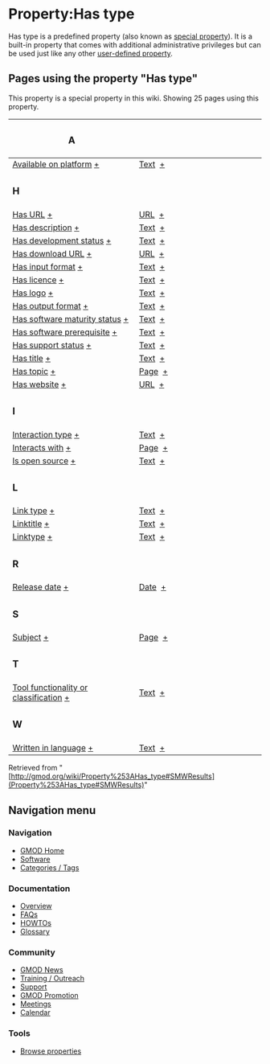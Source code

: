 



<span id="top"></span>




# <span dir="auto">Property:Has type</span>











Has type is a predefined property (also known as <a
href="https://www.semantic-mediawiki.org/wiki/Help:Special_properties"
class="external text" rel="nofollow">special property</a>). It is a
built-in property that comes with additional administrative privileges
but can be used just like any other
<a href="https://www.semantic-mediawiki.org/wiki/Property"
class="external text" rel="nofollow">user-defined property</a>.



  
<span id="SMWResults"></span>



## Pages using the property "Has type"

This property is a special property in this wiki. Showing 25 pages using
this property.

<table style="width: 100%; ">
<colgroup>
<col style="width: 50%" />
<col style="width: 50%" />
</colgroup>
<thead>
<tr class="header">
<th class="smwpropname"><h3 id="a">A</h3></th>
<th></th>
</tr>
</thead>
<tbody>
<tr class="odd">
<td class="smwpropname"><a href="Property%253AAvailable_on_platform"
title="Property:Available on platform">Available on platform</a> <span
class="smwbrowse"><a
href="Special%253ABrowse/Property%253AAvailable-20on-20platform"
title="Special%253ABrowse/Property%253AAvailable-20on-20platform">+</a></span></td>
<td class="smwprops"><a href="Special%253ATypes/Text"
title="Special%253ATypes/Text">Text</a>  <span class="smwsearch"><a
href="Special%253ASearchByProperty/Has-20type/Text"
title="Special%253ASearchByProperty/Has-20type/Text">+</a></span></td>
</tr>
<tr class="even">
<td class="smwpropname"><h3 id="h">H</h3></td>
<td></td>
</tr>
<tr class="odd">
<td class="smwpropname"><a href="Property%253AHas_URL"
title="Property:Has URL">Has URL</a> <span class="smwbrowse"><a
href="Special%253ABrowse/Property%253AHas-20URL"
title="Special%253ABrowse/Property%253AHas-20URL">+</a></span></td>
<td class="smwprops"><a href="Special%253ATypes/URL"
title="Special%253ATypes/URL">URL</a>  <span class="smwsearch"><a
href="Special%253ASearchByProperty/Has-20type/URL"
title="Special%253ASearchByProperty/Has-20type/URL">+</a></span></td>
</tr>
<tr class="even">
<td class="smwpropname"><a href="Property%253AHas_description"
title="Property:Has description">Has description</a> <span
class="smwbrowse"><a href="Special%253ABrowse/Property%253AHas-20description"
title="Special%253ABrowse/Property%253AHas-20description">+</a></span></td>
<td class="smwprops"><a href="Special%253ATypes/Text"
title="Special%253ATypes/Text">Text</a>  <span class="smwsearch"><a
href="Special%253ASearchByProperty/Has-20type/Text"
title="Special%253ASearchByProperty/Has-20type/Text">+</a></span></td>
</tr>
<tr class="odd">
<td class="smwpropname"><a href="Property%253AHas_development_status"
title="Property:Has development status">Has development status</a> <span
class="smwbrowse"><a
href="Special%253ABrowse/Property%253AHas-20development-20status"
title="Special%253ABrowse/Property%253AHas-20development-20status">+</a></span></td>
<td class="smwprops"><a href="Special%253ATypes/Text"
title="Special%253ATypes/Text">Text</a>  <span class="smwsearch"><a
href="Special%253ASearchByProperty/Has-20type/Text"
title="Special%253ASearchByProperty/Has-20type/Text">+</a></span></td>
</tr>
<tr class="even">
<td class="smwpropname"><a href="Property%253AHas_download_URL"
title="Property:Has download URL">Has download URL</a> <span
class="smwbrowse"><a href="Special%253ABrowse/Property%253AHas-20download-20URL"
title="Special%253ABrowse/Property%253AHas-20download-20URL">+</a></span></td>
<td class="smwprops"><a href="Special%253ATypes/URL"
title="Special%253ATypes/URL">URL</a>  <span class="smwsearch"><a
href="Special%253ASearchByProperty/Has-20type/URL"
title="Special%253ASearchByProperty/Has-20type/URL">+</a></span></td>
</tr>
<tr class="odd">
<td class="smwpropname"><a href="Property%253AHas_input_format"
title="Property:Has input format">Has input format</a> <span
class="smwbrowse"><a href="Special%253ABrowse/Property%253AHas-20input-20format"
title="Special%253ABrowse/Property%253AHas-20input-20format">+</a></span></td>
<td class="smwprops"><a href="Special%253ATypes/Text"
title="Special%253ATypes/Text">Text</a>  <span class="smwsearch"><a
href="Special%253ASearchByProperty/Has-20type/Text"
title="Special%253ASearchByProperty/Has-20type/Text">+</a></span></td>
</tr>
<tr class="even">
<td class="smwpropname"><a href="Property%253AHas_licence"
title="Property:Has licence">Has licence</a> <span class="smwbrowse"><a
href="Special%253ABrowse/Property%253AHas-20licence"
title="Special%253ABrowse/Property%253AHas-20licence">+</a></span></td>
<td class="smwprops"><a href="Special%253ATypes/Text"
title="Special%253ATypes/Text">Text</a>  <span class="smwsearch"><a
href="Special%253ASearchByProperty/Has-20type/Text"
title="Special%253ASearchByProperty/Has-20type/Text">+</a></span></td>
</tr>
<tr class="odd">
<td class="smwpropname"><a href="Property%253AHas_logo"
title="Property:Has logo">Has logo</a> <span class="smwbrowse"><a
href="Special%253ABrowse/Property%253AHas-20logo"
title="Special%253ABrowse/Property%253AHas-20logo">+</a></span></td>
<td class="smwprops"><a href="Special%253ATypes/Text"
title="Special%253ATypes/Text">Text</a>  <span class="smwsearch"><a
href="Special%253ASearchByProperty/Has-20type/Text"
title="Special%253ASearchByProperty/Has-20type/Text">+</a></span></td>
</tr>
<tr class="even">
<td class="smwpropname"><a href="Property%253AHas_output_format"
title="Property:Has output format">Has output format</a> <span
class="smwbrowse"><a
href="Special%253ABrowse/Property%253AHas-20output-20format"
title="Special%253ABrowse/Property%253AHas-20output-20format">+</a></span></td>
<td class="smwprops"><a href="Special%253ATypes/Text"
title="Special%253ATypes/Text">Text</a>  <span class="smwsearch"><a
href="Special%253ASearchByProperty/Has-20type/Text"
title="Special%253ASearchByProperty/Has-20type/Text">+</a></span></td>
</tr>
<tr class="odd">
<td class="smwpropname"><a href="Property%253AHas_software_maturity_status"
title="Property:Has software maturity status">Has software maturity
status</a> <span class="smwbrowse"><a
href="Special%253ABrowse/Property%253AHas-20software-20maturity-20status"
title="Special%253ABrowse/Property%253AHas-20software-20maturity-20status">+</a></span></td>
<td class="smwprops"><a href="Special%253ATypes/Text"
title="Special%253ATypes/Text">Text</a>  <span class="smwsearch"><a
href="Special%253ASearchByProperty/Has-20type/Text"
title="Special%253ASearchByProperty/Has-20type/Text">+</a></span></td>
</tr>
<tr class="even">
<td class="smwpropname"><a href="Property%253AHas_software_prerequisite"
title="Property:Has software prerequisite">Has software
prerequisite</a> <span class="smwbrowse"><a
href="Special%253ABrowse/Property%253AHas-20software-20prerequisite"
title="Special%253ABrowse/Property%253AHas-20software-20prerequisite">+</a></span></td>
<td class="smwprops"><a href="Special%253ATypes/Text"
title="Special%253ATypes/Text">Text</a>  <span class="smwsearch"><a
href="Special%253ASearchByProperty/Has-20type/Text"
title="Special%253ASearchByProperty/Has-20type/Text">+</a></span></td>
</tr>
<tr class="odd">
<td class="smwpropname"><a href="Property%253AHas_support_status"
title="Property:Has support status">Has support status</a> <span
class="smwbrowse"><a
href="Special%253ABrowse/Property%253AHas-20support-20status"
title="Special%253ABrowse/Property%253AHas-20support-20status">+</a></span></td>
<td class="smwprops"><a href="Special%253ATypes/Text"
title="Special%253ATypes/Text">Text</a>  <span class="smwsearch"><a
href="Special%253ASearchByProperty/Has-20type/Text"
title="Special%253ASearchByProperty/Has-20type/Text">+</a></span></td>
</tr>
<tr class="even">
<td class="smwpropname"><a href="Property%253AHas_title"
title="Property:Has title">Has title</a> <span class="smwbrowse"><a
href="Special%253ABrowse/Property%253AHas-20title"
title="Special%253ABrowse/Property%253AHas-20title">+</a></span></td>
<td class="smwprops"><a href="Special%253ATypes/Text"
title="Special%253ATypes/Text">Text</a>  <span class="smwsearch"><a
href="Special%253ASearchByProperty/Has-20type/Text"
title="Special%253ASearchByProperty/Has-20type/Text">+</a></span></td>
</tr>
<tr class="odd">
<td class="smwpropname"><a href="Property%253AHas_topic"
title="Property:Has topic">Has topic</a> <span class="smwbrowse"><a
href="Special%253ABrowse/Property%253AHas-20topic"
title="Special%253ABrowse/Property%253AHas-20topic">+</a></span></td>
<td class="smwprops"><a href="Special%253ATypes/Page"
title="Special%253ATypes/Page">Page</a>  <span class="smwsearch"><a
href="Special%253ASearchByProperty/Has-20type/Page"
title="Special%253ASearchByProperty/Has-20type/Page">+</a></span></td>
</tr>
<tr class="even">
<td class="smwpropname"><a href="Property%253AHas_website"
title="Property:Has website">Has website</a> <span class="smwbrowse"><a
href="Special%253ABrowse/Property%253AHas-20website"
title="Special%253ABrowse/Property%253AHas-20website">+</a></span></td>
<td class="smwprops"><a href="Special%253ATypes/URL"
title="Special%253ATypes/URL">URL</a>  <span class="smwsearch"><a
href="Special%253ASearchByProperty/Has-20type/URL"
title="Special%253ASearchByProperty/Has-20type/URL">+</a></span></td>
</tr>
<tr class="odd">
<td class="smwpropname"><h3 id="i">I</h3></td>
<td></td>
</tr>
<tr class="even">
<td class="smwpropname"><a href="Property%253AInteraction_type"
title="Property:Interaction type">Interaction type</a> <span
class="smwbrowse"><a href="Special%253ABrowse/Property%253AInteraction-20type"
title="Special%253ABrowse/Property%253AInteraction-20type">+</a></span></td>
<td class="smwprops"><a href="Special%253ATypes/Text"
title="Special%253ATypes/Text">Text</a>  <span class="smwsearch"><a
href="Special%253ASearchByProperty/Has-20type/Text"
title="Special%253ASearchByProperty/Has-20type/Text">+</a></span></td>
</tr>
<tr class="odd">
<td class="smwpropname"><a href="Property%253AInteracts_with"
title="Property:Interacts with">Interacts with</a> <span
class="smwbrowse"><a href="Special%253ABrowse/Property%253AInteracts-20with"
title="Special%253ABrowse/Property%253AInteracts-20with">+</a></span></td>
<td class="smwprops"><a href="Special%253ATypes/Page"
title="Special%253ATypes/Page">Page</a>  <span class="smwsearch"><a
href="Special%253ASearchByProperty/Has-20type/Page"
title="Special%253ASearchByProperty/Has-20type/Page">+</a></span></td>
</tr>
<tr class="even">
<td class="smwpropname"><a href="Property%253AIs_open_source"
title="Property:Is open source">Is open source</a> <span
class="smwbrowse"><a href="Special%253ABrowse/Property%253AIs-20open-20source"
title="Special%253ABrowse/Property%253AIs-20open-20source">+</a></span></td>
<td class="smwprops"><a href="Special%253ATypes/Text"
title="Special%253ATypes/Text">Text</a>  <span class="smwsearch"><a
href="Special%253ASearchByProperty/Has-20type/Text"
title="Special%253ASearchByProperty/Has-20type/Text">+</a></span></td>
</tr>
<tr class="odd">
<td class="smwpropname"><h3 id="l">L</h3></td>
<td></td>
</tr>
<tr class="even">
<td class="smwpropname"><a href="Property%253ALink_type"
title="Property:Link type">Link type</a> <span class="smwbrowse"><a
href="Special%253ABrowse/Property%253ALink-20type"
title="Special%253ABrowse/Property%253ALink-20type">+</a></span></td>
<td class="smwprops"><a href="Special%253ATypes/Text"
title="Special%253ATypes/Text">Text</a>  <span class="smwsearch"><a
href="Special%253ASearchByProperty/Has-20type/Text"
title="Special%253ASearchByProperty/Has-20type/Text">+</a></span></td>
</tr>
<tr class="odd">
<td class="smwpropname"><a href="Property%253ALinktitle"
title="Property%253ALinktitle">Linktitle</a> <span class="smwbrowse"><a
href="Special%253ABrowse/Property%253ALinktitle"
title="Special%253ABrowse/Property%253ALinktitle">+</a></span></td>
<td class="smwprops"><a href="Special%253ATypes/Text"
title="Special%253ATypes/Text">Text</a>  <span class="smwsearch"><a
href="Special%253ASearchByProperty/Has-20type/Text"
title="Special%253ASearchByProperty/Has-20type/Text">+</a></span></td>
</tr>
<tr class="even">
<td class="smwpropname"><a href="Property%253ALinktype"
title="Property%253ALinktype">Linktype</a> <span class="smwbrowse"><a
href="Special%253ABrowse/Property%253ALinktype"
title="Special%253ABrowse/Property%253ALinktype">+</a></span></td>
<td class="smwprops"><a href="Special%253ATypes/Text"
title="Special%253ATypes/Text">Text</a>  <span class="smwsearch"><a
href="Special%253ASearchByProperty/Has-20type/Text"
title="Special%253ASearchByProperty/Has-20type/Text">+</a></span></td>
</tr>
<tr class="odd">
<td class="smwpropname"><h3 id="r">R</h3></td>
<td></td>
</tr>
<tr class="even">
<td class="smwpropname"><a href="Property%253ARelease_date"
title="Property:Release date">Release date</a> <span
class="smwbrowse"><a href="Special%253ABrowse/Property%253ARelease-20date"
title="Special%253ABrowse/Property%253ARelease-20date">+</a></span></td>
<td class="smwprops"><a href="Special%253ATypes/Date"
title="Special%253ATypes/Date">Date</a>  <span class="smwsearch"><a
href="Special%253ASearchByProperty/Has-20type/Date"
title="Special%253ASearchByProperty/Has-20type/Date">+</a></span></td>
</tr>
<tr class="odd">
<td class="smwpropname"><h3 id="s">S</h3></td>
<td></td>
</tr>
<tr class="even">
<td class="smwpropname"><a href="Property%253ASubject"
title="Property%253ASubject">Subject</a> <span class="smwbrowse"><a
href="Special%253ABrowse/Property%253ASubject"
title="Special%253ABrowse/Property%253ASubject">+</a></span></td>
<td class="smwprops"><a href="Special%253ATypes/Page"
title="Special%253ATypes/Page">Page</a>  <span class="smwsearch"><a
href="Special%253ASearchByProperty/Has-20type/Page"
title="Special%253ASearchByProperty/Has-20type/Page">+</a></span></td>
</tr>
<tr class="odd">
<td class="smwpropname"><h3 id="t">T</h3></td>
<td></td>
</tr>
<tr class="even">
<td class="smwpropname"><a
href="Property%253ATool_functionality_or_classification"
title="Property:Tool functionality or classification">Tool functionality
or classification</a> <span class="smwbrowse"><a
href="Special%253ABrowse/Property%253ATool-20functionality-20or-20classification"
title="Special%253ABrowse/Property%253ATool-20functionality-20or-20classification">+</a></span></td>
<td class="smwprops"><a href="Special%253ATypes/Text"
title="Special%253ATypes/Text">Text</a>  <span class="smwsearch"><a
href="Special%253ASearchByProperty/Has-20type/Text"
title="Special%253ASearchByProperty/Has-20type/Text">+</a></span></td>
</tr>
<tr class="odd">
<td class="smwpropname"><h3 id="w">W</h3></td>
<td></td>
</tr>
<tr class="even">
<td class="smwpropname"><a href="Property%253AWritten_in_language"
title="Property:Written in language">Written in language</a> <span
class="smwbrowse"><a
href="Special%253ABrowse/Property%253AWritten-20in-20language"
title="Special%253ABrowse/Property%253AWritten-20in-20language">+</a></span></td>
<td class="smwprops"><a href="Special%253ATypes/Text"
title="Special%253ATypes/Text">Text</a>  <span class="smwsearch"><a
href="Special%253ASearchByProperty/Has-20type/Text"
title="Special%253ASearchByProperty/Has-20type/Text">+</a></span></td>
</tr>
</tbody>
</table>




Retrieved from
"[http://gmod.org/wiki/Property%253AHas_type#SMWResults](Property%253AHas_type#SMWResults)"





## Navigation menu









### Navigation



- <span id="n-GMOD-Home">[GMOD Home](Main_Page)</span>
- <span id="n-Software">[Software](GMOD_Components)</span>
- <span id="n-Categories-.2F-Tags">[Categories /
  Tags](Categories)</span>




### Documentation



- <span id="n-Overview">[Overview](Overview)</span>
- <span id="n-FAQs">[FAQs](Category%253AFAQ)</span>
- <span id="n-HOWTOs">[HOWTOs](Category%253AHOWTO)</span>
- <span id="n-Glossary">[Glossary](Glossary)</span>




### Community



- <span id="n-GMOD-News">[GMOD News](GMOD_News)</span>
- <span id="n-Training-.2F-Outreach">[Training /
  Outreach](Training_and_Outreach)</span>
- <span id="n-Support">[Support](Support)</span>
- <span id="n-GMOD-Promotion">[GMOD Promotion](GMOD_Promotion)</span>
- <span id="n-Meetings">[Meetings](Meetings)</span>
- <span id="n-Calendar">[Calendar](Calendar)</span>




### Tools

- <span id="t-smwbrowselink"><a href="Special%253ABrowse/Property%253AHas_type" rel="smw-browse">Browse
  properties</a></span>





<!-- -->




